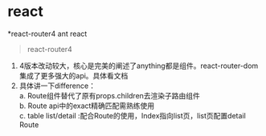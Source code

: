 # react
  *react-router4 ant react  

> react-router4
  1. 4版本改动较大，核心是完美的阐述了anything都是组件。react-router-dom集成了更多强大的api。具体看文档  
  2. 具体讲一下difference：  
    a. Route组件替代了原有props.children去渲染子路由组件  
    b. Route api中的exact精确匹配需熟练使用  
    c. table list/detail :配合Route的使用，Index指向list页，list页配置detail Route 
